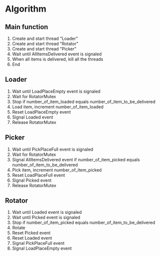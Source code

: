 # Algorithm
## Main function 
1. Create and start thread "Loader"
2. Create and start thread "Rotator"
3. Create and start thread "Picker"
4. Wait until AllItemsDelivered event is signaled
5. When all items is delivered, kill all the threads 
6. End

## Loader 
1. Wait until LoadPlaceEmpty event is signaled
2. Wait for RotatorMutex 
3. Stop if number_of_item_loaded equals number_of_item_to_be_delivered 
4. Load item, increment number_of_item_loaded 
5. Reset LoadPlaceEmpty event
6. Signal Loaded event
7. Release RotatorMutex

## Picker
1. Wait until PickPlaceFull event is signaled
2. Wait for RotatorMutex 
3. Signal AllItemsDelivered event if number_of_item_picked equals number_of_item_to_be_delivered 
4. Pick item, increment number_of_item_picked
5. Reset LoadPlaceFull event
6. Signal Picked event
7. Release RotatorMutex

## Rotator
1. Wait until Loaded event is signaled
2. Wait until Picked event is signaled
3. Stop if number_of_item_picked equals number_of_item_to_be_delivered
4. Rotate
5. Reset Picked event
6. Reset Loaded event
7. Signal PickPlaceFull event
8. Signal LoadPlaceEmpty event
